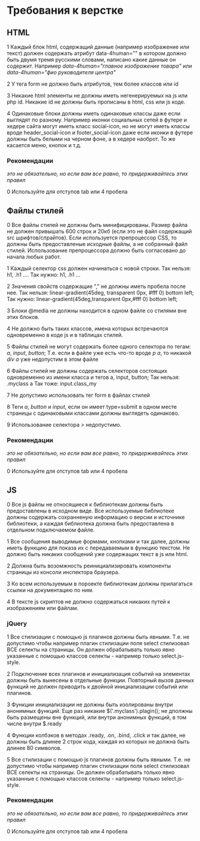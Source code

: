 Требования к верстке
====================

## HTML

1 Каждый блок html, содержащий данные (например изображение или текст) должен содержать атрибут data-4human="" в котором должно быть двумя тремя русскими словами, написано какие данные он содержит.
Например *data-4human="главное изображение товара"* или *data-4human="фио руководителя центра"*

2 У тега form не должно быть атрибутов, тем более классов или id

3 Никакие html элементы не должны иметь негенерируемых на js или php id. Никакие id не должны быть прописаны в html, css или js коде.

4 Одинаковые блоки должны иметь одинаковые классы даже если выглядят по разному. Например иконки социальных сетей в футере и хедере сайта могут иметь класс social-icon, но не могут иметь классы вроде header_social-icon и footer_social-icon даже если иконки в футере должны быть белыми на черном фоне, а в хедере наоброт. То же касается меню, кнопок и т.д.

### Рекомендации
*это не обязательно, но если вам все равно, то придерживайтесь этих правил*

0 Используйте для отступов tab или 4 пробела

## Файлы стилей

0 Все файлы стилей не должны быть минифицированы. Размер файла не должен привышать 600 строк и 20кб (если это не файл содержащий src шрифтов/спрайтов). Если используется препроцессор CSS, то должны быть предоставленые исходные файлы, а не собранный файл стилей. Использование препроцессора должно быть согласовано до начала любых работ.

1 Каждый селектор css должен начинаться с новой строки.
Так нельзя:
    h1, .h1 ....
Так нужно:
    h1,
    .h1 ...

2 Значения свойств содержащие "," не должны иметь пробела после нее.
Так нельзя:
    linear-gradient(45deg, transparent 0px, #fff 0) bottom left;
Так нужно:
    linear-gradient(45deg,transparent 0px,#fff 0) bottom left;

3 Блоки @media не должны находится в одном файле со стилями вне этих блоков.

4 Не должно быть таких классов, имена которых встречаются одновременно в коде js и в таблицах стилей.

5 Файлы стилей не могут содержать более одного селектора по тегам: *a*, *input*, *button*; Т.е. если в файле уже есть что-то вроде *p a*, то никакой *div a* уже недопустим в этом файле

6 Файлы стилей не должны содержать селекторов состоящих одновременно из имени класса и тегов a, input, button;
Так нельзя:
    .myclass a
Так тоже:
    input.class_my

7 Не допустимо использовать тег form в файлах стилей

8 Теги *a*, *button* и *input*, если он имеет type=submit в одном месте страницы с одинаковыми классами должны выглядеть одинаково.

9 Использование селектора *>* недопустимо.

### Рекомендации
*это не обязательно, но если вам все равно, то придерживайтесь этих правил*

0 Используйте для отступов tab или 4 пробела

## JS

0 Все js файлы не относящиеся к библиотекам должны быть предоставлены в исходном виде. Все используемые библиотеке должны содержать сохранненую информацию о версии и источнике библиотеки, а каждая библиотека должна быть предоставлена в отдельном подключаемом файле.

1 Все сообщения выводимые формами, кнопками и так далее, должны иметь функцию для показа их с передаваемым в функцию текстом. Не должно быть никаких сообщений уже содержащих текст в js или html.

2 Должна быть возомжность реинициализировать компоненты страницы из консоли инспектора браузера.

3 Ко всем используемым в пороекте библиотекам должны прилагаться ссылки на документацию по ним.

4 В тексте js скриптов не должно содержаться никаких путей к изображениям или файлам.

### jQuery

1 Все стилизации с помощью js плагинов должны быть явными. Т.е. не допустимо чтобы например плагин стилизации поля select стилизовал ВСЕ селекты на страницы. Он должен обрабатывать только явно указанные с помощью классов селекты - например только select.js-style.

2 Подключение всех плагинов и инициализация событий на элементах должны быть вынесены в отдельные функции. Повторный вызов данных функций не должен приводить к двойной инициализации событий или плагинов.

3 Функции инициализации не должны быть изолированы внутри анонимных функций. Еще раз никакие $('.myclass').plagin(); не дполжны быть размещены вне функций, или внутри анонимных функций, в том числе внутри $.ready

4 Функции колбэков в методах .ready, .on, .bind, .click и так далее, не должны быть длинее 2 строк кода, каждая из которых не должна быть длинее 80 символов.

5 Все стилизации с помощью js плагинов должны быть явными. Т.е. не допустимо чтобы например плагин стилизации поля select стилизовал ВСЕ селекты на страницы. Он должен обрабатывать только явно указанные с помощью классов селекты - например только select.js-style.

### Рекомендации
*это не обязательно, но если вам все равно, то придерживайтесь этих правил*

0 Используйте для отступов tab или 4 пробела

